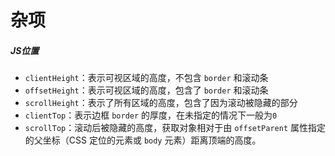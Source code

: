 # 杂项

##### JS位置

- `clientHeight`：表示可视区域的高度，不包含 `border` 和滚动条
- `offsetHeight`：表示可视区域的高度，包含了 `border` 和滚动条
- `scrollHeight`：表示了所有区域的高度，包含了因为滚动被隐藏的部分
- `clientTop`：表示边框 `border` 的厚度，在未指定的情况下一般为`0`
- `scrollTop`：滚动后被隐藏的高度，获取对象相对于由 `offsetParent` 属性指定的父坐标（CSS 定位的元素或 `body` 元素）距离顶端的高度。